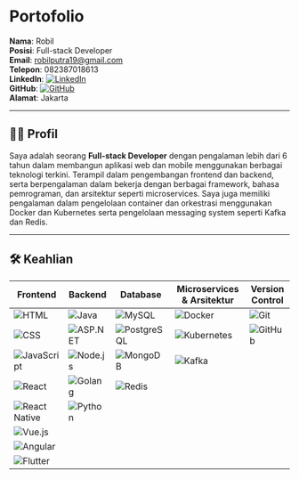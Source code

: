 # **Portofolio**

**Nama**: Robil  
**Posisi**: Full-stack Developer  
**Email**: robilputra19@gmail.com  
**Telepon**: 082387018613  
**LinkedIn**: [![LinkedIn](https://img.shields.io/badge/LinkedIn-%230077B5.svg?&style=for-the-badge&logo=linkedin&logoColor=white)](https://www.linkedin.com/in/robil)  
**GitHub**: [![GitHub](https://img.shields.io/badge/GitHub-%23000000.svg?&style=for-the-badge&logo=github&logoColor=white)](https://github.com/robilprogramer)  
**Alamat**: Jakarta

---

## **👨‍💻 Profil**

Saya adalah seorang **Full-stack Developer** dengan pengalaman lebih dari 6 tahun dalam membangun aplikasi web dan mobile menggunakan berbagai teknologi terkini. Terampil dalam pengembangan frontend dan backend, serta berpengalaman dalam bekerja dengan berbagai framework, bahasa pemrograman, dan arsitektur seperti microservices. Saya juga memiliki pengalaman dalam pengelolaan container dan orkestrasi menggunakan Docker dan Kubernetes serta pengelolaan messaging system seperti Kafka dan Redis.

---

## **🛠 Keahlian**

| **Frontend**     | **Backend**     | **Database**         | **Microservices & Arsitektur** | **Version Control**      |
|------------------|-----------------|----------------------|--------------------------------|--------------------------|
| ![HTML](https://img.shields.io/badge/HTML5-%23E34F26.svg?style=for-the-badge&logo=html5&logoColor=white) | ![Java](https://img.shields.io/badge/Java-%23F7DF1E.svg?style=for-the-badge&logo=java&logoColor=white) | ![MySQL](https://img.shields.io/badge/MySQL-%234479A1.svg?style=for-the-badge&logo=mysql&logoColor=white) | ![Docker](https://img.shields.io/badge/Docker-%232496ED.svg?style=for-the-badge&logo=docker&logoColor=white) | ![Git](https://img.shields.io/badge/Git-%23F05032.svg?style=for-the-badge&logo=git&logoColor=white) |
| ![CSS](https://img.shields.io/badge/CSS3-%231572B6.svg?style=for-the-badge&logo=css3&logoColor=white) | ![ASP.NET](https://img.shields.io/badge/.NET-%231C1C1C.svg?style=for-the-badge&logo=dotnet&logoColor=white) | ![PostgreSQL](https://img.shields.io/badge/PostgreSQL-%23336791.svg?style=for-the-badge&logo=postgresql&logoColor=white) | ![Kubernetes](https://img.shields.io/badge/Kubernetes-%233C87E2.svg?style=for-the-badge&logo=kubernetes&logoColor=white) | ![GitHub](https://img.shields.io/badge/GitHub-%23000000.svg?style=for-the-badge&logo=github&logoColor=white) |
| ![JavaScript](https://img.shields.io/badge/JavaScript-%23F7DF1E.svg?style=for-the-badge&logo=javascript&logoColor=white) | ![Node.js](https://img.shields.io/badge/Node.js-%2361DAFB.svg?style=for-the-badge&logo=node.js&logoColor=white) | ![MongoDB](https://img.shields.io/badge/MongoDB-%2347A248.svg?style=for-the-badge&logo=mongodb&logoColor=white) | ![Kafka](https://img.shields.io/badge/Kafka-%23323332.svg?style=for-the-badge&logo=apache-kafka&logoColor=white) | |
| ![React](https://img.shields.io/badge/React-%23000000.svg?style=for-the-badge&logo=react&logoColor=61DAFB) | ![Golang](https://img.shields.io/badge/Go-%2300ADD8.svg?style=for-the-badge&logo=go&logoColor=white) | ![Redis](https://img.shields.io/badge/Redis-%23DC382D.svg?style=for-the-badge&logo=redis&logoColor=white) | | |
| ![React Native](https://img.shields.io/badge/React%20Native-%23000000.svg?style=for-the-badge&logo=react&logoColor=61DAFB) | ![Python](https://img.shields.io/badge/Python-%233B4D28.svg?style=for-the-badge&logo=python&logoColor=white) | | | |
| ![Vue.js](https://img.shields.io/badge/Vue.js-%234FC08D.svg?style=for-the-badge&logo=vue.js&logoColor=white) | | | | |
| ![Angular](https://img.shields.io/badge/Angular-%23DD0031.svg?style=for-the-badge&logo=angular&logoColor=white) | | | | |
| ![Flutter](https://img.shields.io/badge/Flutter-%2302568B.svg?style=for-the-badge&logo=flutter&logoColor=white) | | | | |
